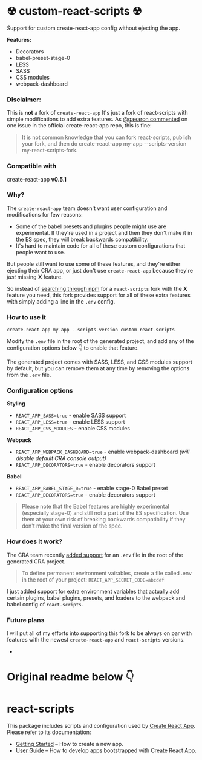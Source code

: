 # ☢ custom-react-scripts ☢
Support for custom create-react-app config without ejecting the app.

**Features:**
* Decorators
* babel-preset-stage-0
* LESS
* SASS
* CSS modules
* webpack-dashboard

### Disclaimer:
This is **not** a fork of ```create-react-app``` It's just a fork of react-scripts with simple modifications to add extra features. As [@gaearon commented](https://github.com/facebookincubator/create-react-app/issues/682#issue-177762206) on one issue in the official create-react-app repo, this is fine:

> It is not common knowledge that you can fork react-scripts, publish your fork, and then do create-react-app my-app --scripts-version my-react-scripts-fork.

### Compatible with
create-react-app **v0.5.1**

### Why?
The ```create-react-app``` team doesn't want user configuration and modifications for few reasons:

* Some of the babel presets and plugins people might use are experimental.  If they're used in a project and then they don't make it in the ES spec, they will break backwards compatibility.
* It's hard to maintain code for all of these custom configurations that people want to use.

But people still want to use some of these features, and they're either ejecting their CRA app, or just don't use ```create-react-app``` because they're *just* missing **X** feature.

So instead of [searching through npm](https://www.npmjs.com/search?q=react-scripts) for a ```react-scripts``` fork with the **X** feature you need, this fork provides support for all of these extra features with simply adding a line in the ```.env``` config.

### How to use it
```create-react-app my-app --scripts-version custom-react-scripts```

Modify the ```.env``` file in the root of the generated project, and add any of the configuration options below 👇 to enable that feature.

The generated project comes with SASS, LESS, and CSS modules support by default, but you can remove them at any time by removing the options from the ```.env``` file.

### Configuration options

**Styling**
- ```REACT_APP_SASS=true``` - enable SASS support
- ```REACT_APP_LESS=true``` - enable LESS support
- ```REACT_APP_CSS_MODULES``` - enable CSS modules

**Webpack**
- ```REACT_APP_WEBPACK_DASHBOARD=true``` - enable webpack-dashboard *(will disable default CRA console output)*
- ```REACT_APP_DECORATORS=true``` - enable decorators support

**Babel**
- ```REACT_APP_BABEL_STAGE_0=true``` - enable stage-0 Babel preset
- ```REACT_APP_DECORATORS=true``` - enable decorators support

> Please note that the Babel features are highly experimental (especially stage-0) and still not a part of the ES specification.
> Use them at your own risk of breaking backwards compatibility if they don't make the final version of the spec.


### How does it work?
The CRA team recently [added support](https://github.com/facebookincubator/create-react-app/blob/master/packages/react-scripts/template/README.md#adding-development-environment-variables-in-env) for an ```.env``` file in the root of the generated CRA project.

> To define permanent environment vairables, create a file called .env in the root of your project:
>```REACT_APP_SECRET_CODE=abcdef```

I just added support for extra environment variables that actually add certain plugins, babel plugins, presets, and loaders to the webpack and babel config of ```react-scripts```.

### Future plans

I will put all of my efforts into supporting this fork to be always on par with features with the newest ```create-react-app``` and ```react-scripts``` versions.

-

# Original readme below 👇

# react-scripts

This package includes scripts and configuration used by [Create React App](https://github.com/facebookincubator/create-react-app).
Please refer to its documentation:

* [Getting Started](https://github.com/facebookincubator/create-react-app/blob/master/README.md#getting-started) – How to create a new app.
* [User Guide](https://github.com/facebookincubator/create-react-app/blob/master/packages/react-scripts/template/README.md) – How to develop apps bootstrapped with Create React App.